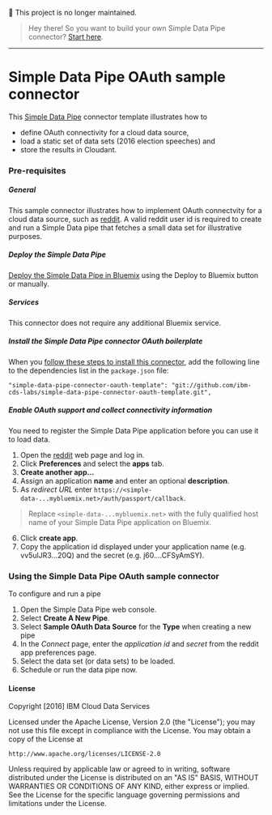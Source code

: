 :no_entry_sign: This project is no longer maintained. 

> Hey there! So you want to build your own Simple Data Pipe connector? [Start here](https://github.com/ibm-cds-labs/simple-data-pipe-connector-oauth-template/wiki/How-to-Build-a-Simple-Data-Pipe-Connector).

***


# Simple Data Pipe OAuth sample connector 

This [Simple Data Pipe](https://developer.ibm.com/clouddataservices/simple-data-pipe/) connector template illustrates how to 

* define OAuth connectivity for a cloud data source,
* load a static set of data sets (2016 election speeches) and
* store the results in Cloudant.

### Pre-requisites

##### General 
 This sample connector illustrates how to implement OAuth connectvity for a cloud data source, such as [reddit](http://www.reddit.com).
 A valid reddit user id is required to create and run a Simple Data pipe that fetches a small data set for illustrative purposes. 

##### Deploy the Simple Data Pipe

 [Deploy the Simple Data Pipe in Bluemix](https://github.com/ibm-cds-labs/simple-data-pipe) using the Deploy to Bluemix button or manually.

##### Services

This connector does not require any additional Bluemix service.

##### Install the Simple Data Pipe connector OAuth boilerplate

  When you [follow these steps to install this connector](https://github.com/ibm-cds-labs/simple-data-pipe/wiki/Installing-a-Simple-Data-Pipe-Connector), add the following line to the dependencies list in the `package.json` file: 

```
"simple-data-pipe-connector-oauth-template": "git://github.com/ibm-cds-labs/simple-data-pipe-connector-oauth-template.git",
```

##### Enable OAuth support and collect connectivity information

 You need to register the Simple Data Pipe application before you can use it to load data.
 1. Open the [reddit](http.reddit.com) web page and log in.
 2. Click **Preferences** and select the **apps** tab.
 3. **Create another app...**
 4. Assign an application **name** and enter an optional **description**.
 5. As _redirect URL_ enter `https://<simple-data-...mybluemix.net>/auth/passport/callback`.
   > Replace `<simple-data-...mybluemix.net>` with the fully qualified host name of your Simple Data Pipe application on Bluemix.

 6. Click **create app**.
 7. Copy the application id displayed under your application name (e.g. vv5ulJR3...20Q) and the secret (e.g. j60....CFSyAmSY).


### Using the Simple Data Pipe OAuth sample connector 

To configure and run a pipe

1. Open the Simple Data Pipe web console.
2. Select __Create A New Pipe__.
3. Select __Sample OAuth Data Source__ for the __Type__ when creating a new pipe  
4. In the _Connect_ page, enter the _application id_ and _secret_ from the reddit app preferences page. 
5. Select the data set (or data sets) to be loaded.
6. Schedule or run the data pipe now.

#### License 

Copyright [2016] IBM Cloud Data Services

Licensed under the Apache License, Version 2.0 (the "License");
you may not use this file except in compliance with the License.
You may obtain a copy of the License at

    http://www.apache.org/licenses/LICENSE-2.0

Unless required by applicable law or agreed to in writing, software
distributed under the License is distributed on an "AS IS" BASIS,
WITHOUT WARRANTIES OR CONDITIONS OF ANY KIND, either express or implied.
See the License for the specific language governing permissions and
limitations under the License.
